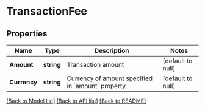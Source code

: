# TransactionFee

## Properties
Name | Type | Description | Notes
------------ | ------------- | ------------- | -------------
**Amount** | **string** | Transaction amount  | [default to null]
**Currency** | **string** | Currency of amount specified in &#x60;amount&#x60; property.  | [default to null]

[[Back to Model list]](../README.md#documentation-for-models) [[Back to API list]](../README.md#documentation-for-api-endpoints) [[Back to README]](../README.md)


